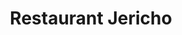 ---
layout: jericho
title:  "Restaurant Jericho"
region: "England"
year: 2022
id: jericho
intro: "A post-lockdown weekend in Coniston brought much needed outdoor times and great views."
seo:
  title: "Food Photography - Restaurant Jericho"
  description: "Photography from Restaurant Jericho, a fine dining experience in the Vale of Belvoir."
  image:
    url: "Jericho-006.jpg"
    alt: "Table setting at Restaurant Jericho"
hero:
  url: "Jericho-0021.jpg"
  alt: "Table setting at Restaurant Jericho"
cta:
  text: "Visit Restaurant Jericho"
  url: "https://restaurantjericho.com"
---